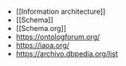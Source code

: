 - [[Information architecture]]
- [[Schema]]
- [[Schema.org]]
- https://ontologforum.org/
- https://iaoa.org/
- https://archivo.dbpedia.org/list
